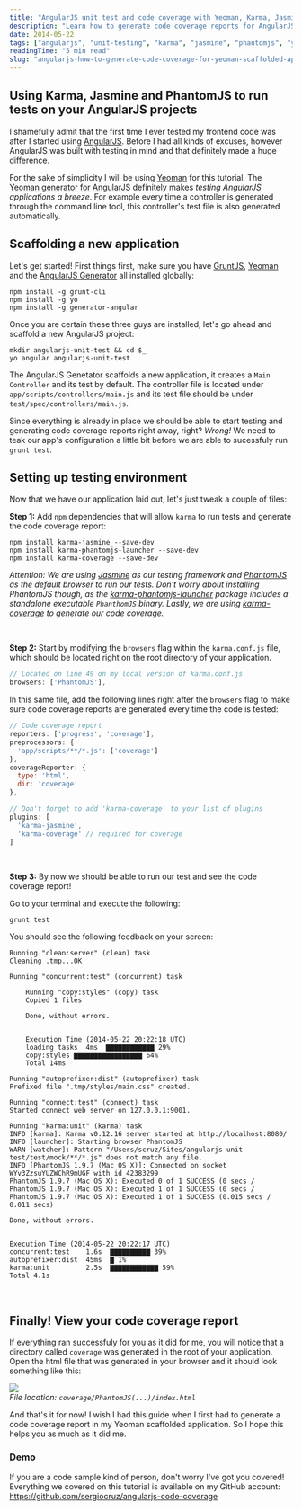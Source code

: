 ```yaml
---
title: "AngularJS unit test and code coverage with Yeoman, Karma, Jasmine and PhantomJS"
description: "Learn how to generate code coverage reports for AngularJS apps scaffolded with Yeoman. This step-by-step guide helps developers improve test quality and maintainability using tools like Karma and Istanbul."
date: 2014-05-22
tags: ["angularjs", "unit-testing", "karma", "jasmine", "phantomjs", "yeoman"]
readingTime: "5 min read"
slug: "angularjs-how-to-generate-code-coverage-for-yeoman-scaffolded-apps"
---
```


## Using Karma, Jasmine and PhantomJS to run tests on your AngularJS projects

I shamefully admit that the first time I ever tested my frontend code was after I started using <a href="https://angularjs.org" target="_blank">AngularJS</a>. Before I had all kinds of excuses, however AngularJS was built with testing in mind and that definitely made a huge difference.

For the sake of simplicity I will be using <a href="http://yeoman.io" target="_blank">Yeoman</a> for this tutorial. The <a href="https://github.com/yeoman/generator-angular" target="_blank">Yeoman generator for AngularJS</a> definitely makes *testing AngularJS applications a breeze*. For example every time a controller is generated through the command line tool, this controller's test file is also generated automatically.

## Scaffolding a new application

Let's get started! First things first, make sure you have <a href="http://gruntjs.com" target="_blank">GruntJS</a>, <a href="http://yeoman.io" target="_blank">Yeoman</a> and the <a href="https://github.com/yeoman/generator-angular" target="_blank">AngularJS Generator</a> all installed globally:

```shell
npm install -g grunt-cli
npm install -g yo
npm install -g generator-angular
```

Once you are certain these three guys are installed, let's go ahead and scaffold a new AngularJS project:

```shell
mkdir angularjs-unit-test && cd $_
yo angular angularjs-unit-test
```

The AngularJS Genetator scaffolds a new application, it creates a `Main Controller` and its test by default. The controller file is located under `app/scripts/controllers/main.js` and its test file should be under `test/spec/controllers/main.js`.

Since everything is already in place we should be able to start testing and generating code coverage reports right away, right? *Wrong!* We need to teak our app's configuration a little bit before we are able to sucessfuly run `grunt test`.

## Setting up testing environment

Now that we have our application laid out, let's just tweak a couple of files:

**Step 1:**
Add `npm` dependencies that will allow `karma` to run tests and generate the code coverage report:

```shell
npm install karma-jasmine --save-dev
npm install karma-phantomjs-launcher --save-dev
npm install karma-coverage --save-dev
```

*Attention: We are using <a href="http://jasmine.github.io" target="_blank">Jasmine</a> as our testing framework and <a href="http://phantomjs.org" target="_blank">PhantomJS</a> as the default browser to run our tests. Don't worry about installing PhantomJS though, as the <a href="https://github.com/karma-runner/karma-phantomjs-launcher">karma-phantomjs-launcher</a> package includes a standalone executable `PhanthomJS` binary. Lastly, we are using <a href="https://github.com/karma-runner/karma-coverage" target="_blank">karma-coverage</a> to generate our code coverage.*

<br />

**Step 2:**
Start by modifying the `browsers` flag within the `karma.conf.js` file, which should be located right on the root directory of your application.


```javascript
// Located on line 49 on my local version of karma.conf.js
browsers: ['PhantomJS'],
```

In this same file, add the following lines right after the `browsers` flag to make sure code coverage reports are generated every time the code is tested:

```javascript
// Code coverage report
reporters: ['progress', 'coverage'],
preprocessors: {
  'app/scripts/**/*.js': ['coverage']
},
coverageReporter: {
  type: 'html',
  dir: 'coverage'
},

// Don't forget to add 'karma-coverage' to your list of plugins
plugins: [
  'karma-jasmine',
  'karma-coverage' // required for coverage
]
```

<br />

**Step 3:**
By now we should be able to run our test and see the code coverage report!

Go to your terminal and execute the following:

```shell
grunt test
```

You should see the following feedback on your screen:

```shell
Running "clean:server" (clean) task
Cleaning .tmp...OK

Running "concurrent:test" (concurrent) task
    
    Running "copy:styles" (copy) task
    Copied 1 files
    
    Done, without errors.
    
    
    Execution Time (2014-05-22 20:22:18 UTC)
    loading tasks  4ms  ▇▇▇▇▇▇▇▇▇▇▇▇ 29%
    copy:styles ▇▇▇▇▇▇▇▇▇▇▇▇▇▇▇▇▇ 64%
    Total 14ms
    
Running "autoprefixer:dist" (autoprefixer) task
Prefixed file ".tmp/styles/main.css" created.

Running "connect:test" (connect) task
Started connect web server on 127.0.0.1:9001.

Running "karma:unit" (karma) task
INFO [karma]: Karma v0.12.16 server started at http://localhost:8080/
INFO [launcher]: Starting browser PhantomJS
WARN [watcher]: Pattern "/Users/scruz/Sites/angularjs-unit-test/test/mock/**/*.js" does not match any file.
INFO [PhantomJS 1.9.7 (Mac OS X)]: Connected on socket WYv3ZzsuYUZWChR9mUGF with id 42383299
PhantomJS 1.9.7 (Mac OS X): Executed 0 of 1 SUCCESS (0 secs / PhantomJS 1.9.7 (Mac OS X): Executed 1 of 1 SUCCESS (0 secs / PhantomJS 1.9.7 (Mac OS X): Executed 1 of 1 SUCCESS (0.015 secs / 0.011 secs)

Done, without errors.


Execution Time (2014-05-22 20:22:17 UTC)
concurrent:test    1.6s  ▇▇▇▇▇▇▇▇▇▇ 39%
autoprefixer:dist  45ms  ▇ 1%
karma:unit         2.5s  ▇▇▇▇▇▇▇▇▇▇▇▇ 59%
Total 4.1s
```

<br />

## Finally! View your code coverage report

If everything ran successfuly for you as it did for me, you will notice that a directory called `coverage` was generated in the root of your application. Open the html file that was generated in your browser and it should look something like this:

![](/images/blog/2014-05-22-04-49-33-pm.png)
<br />
*File location: `coverage/PhantomJS(...)/index.html`*

And that's it for now! I wish I had this guide when I first had to generate a code coverage report in my Yeoman scaffolded application. So I hope this helps you as much as it did me.

### Demo
If you are a code sample kind of person, don't worry I've got you covered! Everything we covered on this tutorial is available on my GitHub account: <br /><a href="https://github.com/sergiocruz/angularjs-code-coverage" target="_blank">https://github.com/sergiocruz/angularjs-code-coverage</a>
